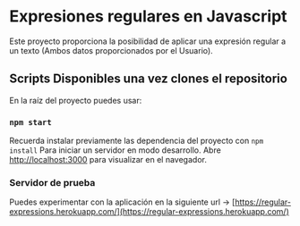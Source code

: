 # Expresiones regulares en Javascript

Este proyecto proporciona la posibilidad de aplicar una expresión regular a un texto (Ambos datos proporcionados por el Usuario).

## Scripts Disponibles una vez clones el repositorio

En la raíz del proyecto puedes usar:

### `npm start`
Recuerda instalar previamente las dependencia del proyecto con `npm install`
Para iniciar un servidor en modo desarrollo.
Abre [http://localhost:3000](http://localhost:3000) para visualizar en el navegador.


### Servidor de prueba

Puedes experimentar con la aplicación en la siguiente url -> [https://regular-expressions.herokuapp.com/](https://regular-expressions.herokuapp.com/)

